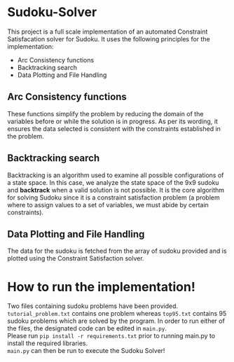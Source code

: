 # Sudoku-Solver

This project is a full scale implementation of an automated Constraint Satisfacation solver for Sudoku. It uses the following principles for the implementation:
- Arc Consistency functions
- Backtracking search
- Data Plotting and File Handling

## Arc Consistency functions
These functions simplify the problem by reducing the domain of the variables before or while the solution is in progress. As per its wording, it ensures the data selected is consistent with the constraints established in the problem. 

## Backtracking search
Backtracking is an algorithm used to examine all possible configurations of a state space. In this case, we analyze the state space of the 9x9 sudoku and **backtrack** when a valid solution is not possible. It is the core algorithm for solving Sudoku since it is a constraint satisfaction problem (a problem where to assign values to a set of variables, we must abide by certain constraints).

## Data Plotting and File Handling<br>
The data for the sudoku is fetched from the array of sudoku provided and is plotted using the Constraint Satisfaction solver.

# How to run the implementation!
Two files containing sudoku problems have been provided. `tutorial_problem.txt` contains one problem whereas `top95.txt` contains 95 sudoku problems which are solved by the program. In order to run either of the files, the designated code can be edited in `main.py`. 
<br>Please run `pip install -r requirements.txt` prior to running main.py to install the required libraries.
<br>`main.py` can then be run to execute the Sudoku Solver!
